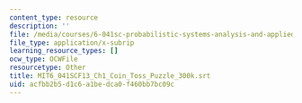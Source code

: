 ```yaml
---
content_type: resource
description: ''
file: /media/courses/6-041sc-probabilistic-systems-analysis-and-applied-probability-fall-2013/acfbb2b5d1c6a1bedca0f460bb7bc09c_MIT6_041SCF13_Ch1_Coin_Toss_Puzzle_300k.srt
file_type: application/x-subrip
learning_resource_types: []
ocw_type: OCWFile
resourcetype: Other
title: MIT6_041SCF13_Ch1_Coin_Toss_Puzzle_300k.srt
uid: acfbb2b5-d1c6-a1be-dca0-f460bb7bc09c
---
```

